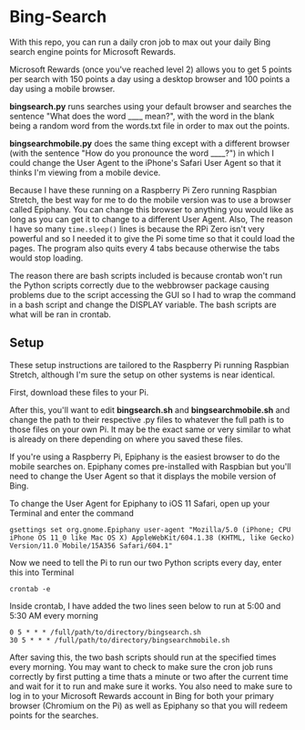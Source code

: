 # Bing-Search

With this repo, you can run a daily cron job to max out your daily Bing search engine points for Microsoft Rewards.

Microsoft Rewards (once you've reached level 2) allows you to get 5 points per search with 150 points a day using a desktop browser and 100 points a day using a mobile browser.

<b>bingsearch.py</b> runs searches using your default browser and searches the sentence "What does the word ____ mean?", with the word in the blank being a random word from the words.txt file in order to max out the points.

<b>bingsearchmobile.py</b> does the same thing except with a different browser (with the sentence "How do you pronounce the word ____?") in which I could change the User Agent to the iPhone's Safari User Agent so that it thinks I'm viewing from a mobile device.

Because I have these running on a Raspberry Pi Zero running Raspbian Stretch, the best way for me to do the mobile version was to use a browser called Epiphany. You can change this browser to anything you would like as long as you can get it to change to a different User Agent. Also, The reason I have so many `time.sleep()` lines is because the RPi Zero isn't very powerful and so I needed it to give the Pi some time so that it could load the pages. The program also quits every 4 tabs because otherwise the tabs would stop loading.

The reason there are bash scripts included is because crontab won't run the Python scripts correctly due to the webbrowser package causing problems due to the script accessing the GUI so I had to wrap the command in a bash script and change the DISPLAY variable. The bash scripts are what will be ran in crontab.

## Setup

These setup instructions are tailored to the Raspberry Pi running Raspbian Stretch, although I'm sure the setup on other systems is near identical.

First, download these files to your Pi.

After this, you'll want to edit <b>bingsearch.sh</b> and <b>bingsearchmobile.sh</b> and change the path to their respective .py files to whatever the full path is to those files on your own Pi. It may be the exact same or very similar to what is already on there depending on where you saved these files.

If you're using a Raspberry Pi, Epiphany is the easiest browser to do the mobile searches on. Epiphany comes pre-installed with Raspbian but you'll need to change the User Agent so that it displays the mobile version of Bing.

To change the User Agent for Epiphany to iOS 11 Safari, open up your Terminal and enter the command

`gsettings set org.gnome.Epiphany user-agent "Mozilla/5.0 (iPhone; CPU iPhone OS 11_0 like Mac OS X) AppleWebKit/604.1.38 (KHTML, like Gecko) Version/11.0 Mobile/15A356 Safari/604.1"`

Now we need to tell the Pi to run our two Python scripts every day, enter this into Terminal

`crontab -e`

Inside crontab, I have added the two lines seen below to run at 5:00 and 5:30 AM every morning
```
0 5 * * * /full/path/to/directory/bingsearch.sh
30 5 * * * /full/path/to/directory/bingsearchmobile.sh
```

After saving this, the two bash scripts should run at the specified times every morning. You may want to check to make sure the cron job runs correctly by first putting a time thats a minute or two after the current time and wait for it to run and make sure it works. You also need to make sure to log in to your Microsoft Rewards account in Bing for both your primary browser (Chromium on the Pi) as well as Epiphany so that you will redeem points for the searches.
